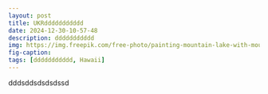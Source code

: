 ```yaml
---
layout: post
title: UKRddddddddddd
date: 2024-12-30-10-57-48
description: ddddddddddd
img: https://img.freepik.com/free-photo/painting-mountain-lake-with-mountain-background_188544-9126.jpg
fig-caption: 
tags: [ddddddddddd, Hawaii]
---
```

dddsddsdsdsdssd
